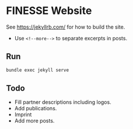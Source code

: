 # FINESSE Website

See https://jekyllrb.com/ for how to build the site.

- Use `<!--more-->` to separate excerpts in posts.

## Run

```bash
bundle exec jekyll serve
```

## Todo

- Fill partner descriptions including logos.
- Add publications.
- Imprint
- Add more posts.

